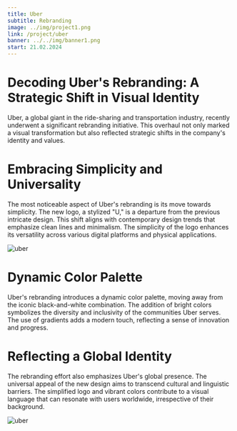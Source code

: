 ```yaml
---
title: Uber
subtitle: Rebranding
image: ../img/project1.png 
link: /project/uber
banner: ../../img/banner1.png
start: 21.02.2024
---
```


# Decoding Uber's Rebranding: A Strategic Shift in Visual Identity

Uber, a global giant in the ride-sharing and transportation industry, recently underwent a significant rebranding initiative. This overhaul not only marked a visual transformation but also reflected strategic shifts in the company's identity and values.

# Embracing Simplicity and Universality

The most noticeable aspect of Uber's rebranding is its move towards simplicity. The new logo, a stylized "U," is a departure from the previous intricate design. This shift aligns with contemporary design trends that emphasize clean lines and minimalism. The simplicity of the logo enhances its versatility across various digital platforms and physical applications.

![uber](../../img/uber1.png)

# Dynamic Color Palette

Uber's rebranding introduces a dynamic color palette, moving away from the iconic black-and-white combination. The addition of bright colors symbolizes the diversity and inclusivity of the communities Uber serves. The use of gradients adds a modern touch, reflecting a sense of innovation and progress.

# Reflecting a Global Identity

The rebranding effort also emphasizes Uber's global presence. The universal appeal of the new design aims to transcend cultural and linguistic barriers. The simplified logo and vibrant colors contribute to a visual language that can resonate with users worldwide, irrespective of their background.

![uber](../../img/uber2.png)

